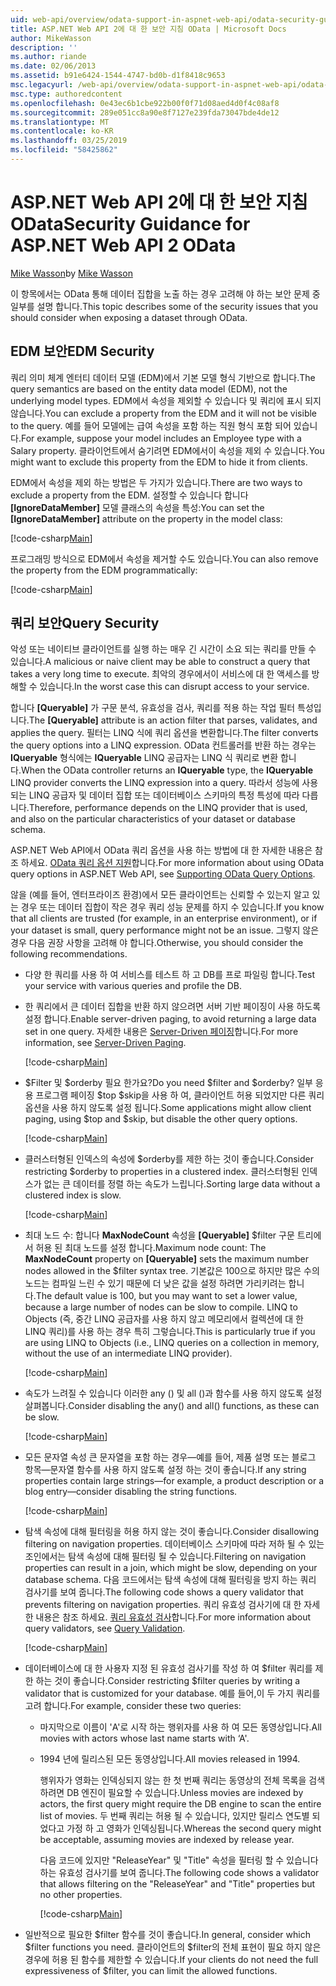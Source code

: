 ```yaml
---
uid: web-api/overview/odata-support-in-aspnet-web-api/odata-security-guidance
title: ASP.NET Web API 2에 대 한 보안 지침 OData | Microsoft Docs
author: MikeWasson
description: ''
ms.author: riande
ms.date: 02/06/2013
ms.assetid: b91e6424-1544-4747-bd0b-d1f8418c9653
msc.legacyurl: /web-api/overview/odata-support-in-aspnet-web-api/odata-security-guidance
msc.type: authoredcontent
ms.openlocfilehash: 0e43ec6b1cbe922b00f0f71d08aed4d0f4c08af8
ms.sourcegitcommit: 289e051cc8a90e8f7127e239fda73047bde4de12
ms.translationtype: MT
ms.contentlocale: ko-KR
ms.lasthandoff: 03/25/2019
ms.locfileid: "58425862"
---
```

<a name="security-guidance-for-aspnet-web-api-2-odata"></a><span data-ttu-id="c310f-102">ASP.NET Web API 2에 대 한 보안 지침 OData</span><span class="sxs-lookup"><span data-stu-id="c310f-102">Security Guidance for ASP.NET Web API 2 OData</span></span>
====================
<span data-ttu-id="c310f-103">[Mike Wasson](https://github.com/MikeWasson)</span><span class="sxs-lookup"><span data-stu-id="c310f-103">by [Mike Wasson](https://github.com/MikeWasson)</span></span>

<span data-ttu-id="c310f-104">이 항목에서는 OData 통해 데이터 집합을 노출 하는 경우 고려해 야 하는 보안 문제 중 일부를 설명 합니다.</span><span class="sxs-lookup"><span data-stu-id="c310f-104">This topic describes some of the security issues that you should consider when exposing a dataset through OData.</span></span>

## <a name="edm-security"></a><span data-ttu-id="c310f-105">EDM 보안</span><span class="sxs-lookup"><span data-stu-id="c310f-105">EDM Security</span></span>

<span data-ttu-id="c310f-106">쿼리 의미 체계 엔터티 데이터 모델 (EDM)에서 기본 모델 형식 기반으로 합니다.</span><span class="sxs-lookup"><span data-stu-id="c310f-106">The query semantics are based on the entity data model (EDM), not the underlying model types.</span></span> <span data-ttu-id="c310f-107">EDM에서 속성을 제외할 수 있습니다 및 쿼리에 표시 되지 않습니다.</span><span class="sxs-lookup"><span data-stu-id="c310f-107">You can exclude a property from the EDM and it will not be visible to the query.</span></span> <span data-ttu-id="c310f-108">예를 들어 모델에는 급여 속성을 포함 하는 직원 형식 포함 되어 있습니다.</span><span class="sxs-lookup"><span data-stu-id="c310f-108">For example, suppose your model includes an Employee type with a Salary property.</span></span> <span data-ttu-id="c310f-109">클라이언트에서 숨기려면 EDM에서이 속성을 제외 수 있습니다.</span><span class="sxs-lookup"><span data-stu-id="c310f-109">You might want to exclude this property from the EDM to hide it from clients.</span></span>

<span data-ttu-id="c310f-110">EDM에서 속성을 제외 하는 방법은 두 가지가 있습니다.</span><span class="sxs-lookup"><span data-stu-id="c310f-110">There are two ways to exclude a property from the EDM.</span></span> <span data-ttu-id="c310f-111">설정할 수 있습니다 합니다 **[IgnoreDataMember]** 모델 클래스의 속성을 특성:</span><span class="sxs-lookup"><span data-stu-id="c310f-111">You can set the **[IgnoreDataMember]** attribute on the property in the model class:</span></span>

[!code-csharp[Main](odata-security-guidance/samples/sample1.cs)]

<span data-ttu-id="c310f-112">프로그래밍 방식으로 EDM에서 속성을 제거할 수도 있습니다.</span><span class="sxs-lookup"><span data-stu-id="c310f-112">You can also remove the property from the EDM programmatically:</span></span>

[!code-csharp[Main](odata-security-guidance/samples/sample2.cs)]

## <a name="query-security"></a><span data-ttu-id="c310f-113">쿼리 보안</span><span class="sxs-lookup"><span data-stu-id="c310f-113">Query Security</span></span>

<span data-ttu-id="c310f-114">악성 또는 네이티브 클라이언트를 실행 하는 매우 긴 시간이 소요 되는 쿼리를 만들 수 있습니다.</span><span class="sxs-lookup"><span data-stu-id="c310f-114">A malicious or naive client may be able to construct a query that takes a very long time to execute.</span></span> <span data-ttu-id="c310f-115">최악의 경우에서이 서비스에 대 한 액세스를 방해할 수 있습니다.</span><span class="sxs-lookup"><span data-stu-id="c310f-115">In the worst case this can disrupt access to your service.</span></span>

<span data-ttu-id="c310f-116">합니다 **[Queryable]** 가 구문 분석, 유효성을 검사, 쿼리를 적용 하는 작업 필터 특성입니다.</span><span class="sxs-lookup"><span data-stu-id="c310f-116">The **[Queryable]** attribute is an action filter that parses, validates, and applies the query.</span></span> <span data-ttu-id="c310f-117">필터는 LINQ 식에 쿼리 옵션을 변환합니다.</span><span class="sxs-lookup"><span data-stu-id="c310f-117">The filter converts the query options into a LINQ expression.</span></span> <span data-ttu-id="c310f-118">OData 컨트롤러를 반환 하는 경우는 **IQueryable** 형식에는 **IQueryable** LINQ 공급자는 LINQ 식 쿼리로 변환 합니다.</span><span class="sxs-lookup"><span data-stu-id="c310f-118">When the OData controller returns an **IQueryable** type, the **IQueryable** LINQ provider converts the LINQ expression into a query.</span></span> <span data-ttu-id="c310f-119">따라서 성능에 사용 되는 LINQ 공급자 및 데이터 집합 또는 데이터베이스 스키마의 특정 특성에 따라 다릅니다.</span><span class="sxs-lookup"><span data-stu-id="c310f-119">Therefore, performance depends on the LINQ provider that is used, and also on the particular characteristics of your dataset or database schema.</span></span>

<span data-ttu-id="c310f-120">ASP.NET Web API에서 OData 쿼리 옵션을 사용 하는 방법에 대 한 자세한 내용은 참조 하세요. [OData 쿼리 옵션 지원](supporting-odata-query-options.md)합니다.</span><span class="sxs-lookup"><span data-stu-id="c310f-120">For more information about using OData query options in ASP.NET Web API, see [Supporting OData Query Options](supporting-odata-query-options.md).</span></span>

<span data-ttu-id="c310f-121">않을 (예를 들어, 엔터프라이즈 환경)에서 모든 클라이언트는 신뢰할 수 있는지 알고 있는 경우 또는 데이터 집합이 작은 경우 쿼리 성능 문제를 하지 수 있습니다.</span><span class="sxs-lookup"><span data-stu-id="c310f-121">If you know that all clients are trusted (for example, in an enterprise environment), or if your dataset is small, query performance might not be an issue.</span></span> <span data-ttu-id="c310f-122">그렇지 않은 경우 다음 권장 사항을 고려해 야 합니다.</span><span class="sxs-lookup"><span data-stu-id="c310f-122">Otherwise, you should consider the following recommendations.</span></span>

- <span data-ttu-id="c310f-123">다양 한 쿼리를 사용 하 여 서비스를 테스트 하 고 DB를 프로 파일링 합니다.</span><span class="sxs-lookup"><span data-stu-id="c310f-123">Test your service with various queries and profile the DB.</span></span>
- <span data-ttu-id="c310f-124">한 쿼리에서 큰 데이터 집합을 반환 하지 않으려면 서버 기반 페이징이 사용 하도록 설정 합니다.</span><span class="sxs-lookup"><span data-stu-id="c310f-124">Enable server-driven paging, to avoid returning a large data set in one query.</span></span> <span data-ttu-id="c310f-125">자세한 내용은 [Server-Driven 페이징](supporting-odata-query-options.md#server-paging)합니다.</span><span class="sxs-lookup"><span data-stu-id="c310f-125">For more information, see [Server-Driven Paging](supporting-odata-query-options.md#server-paging).</span></span> 

    [!code-csharp[Main](odata-security-guidance/samples/sample3.cs)]
- <span data-ttu-id="c310f-126">$Filter 및 $orderby 필요 한가요?</span><span class="sxs-lookup"><span data-stu-id="c310f-126">Do you need $filter and $orderby?</span></span> <span data-ttu-id="c310f-127">일부 응용 프로그램 페이징 $top $skip을 사용 하 여, 클라이언트 허용 되었지만 다른 쿼리 옵션을 사용 하지 않도록 설정 됩니다.</span><span class="sxs-lookup"><span data-stu-id="c310f-127">Some applications might allow client paging, using $top and $skip, but disable the other query options.</span></span> 

    [!code-csharp[Main](odata-security-guidance/samples/sample4.cs)]
- <span data-ttu-id="c310f-128">클러스터형된 인덱스의 속성에 $orderby를 제한 하는 것이 좋습니다.</span><span class="sxs-lookup"><span data-stu-id="c310f-128">Consider restricting $orderby to properties in a clustered index.</span></span> <span data-ttu-id="c310f-129">클러스터형된 인덱스가 없는 큰 데이터를 정렬 하는 속도가 느립니다.</span><span class="sxs-lookup"><span data-stu-id="c310f-129">Sorting large data without a clustered index is slow.</span></span> 

    [!code-csharp[Main](odata-security-guidance/samples/sample5.cs)]
- <span data-ttu-id="c310f-130">최대 노드 수: 합니다 **MaxNodeCount** 속성을 **[Queryable]** $filter 구문 트리에서 허용 된 최대 노드를 설정 합니다.</span><span class="sxs-lookup"><span data-stu-id="c310f-130">Maximum node count: The **MaxNodeCount** property on **[Queryable]** sets the maximum number nodes allowed in the $filter syntax tree.</span></span> <span data-ttu-id="c310f-131">기본값은 100으로 하지만 많은 수의 노드는 컴파일 느린 수 있기 때문에 더 낮은 값을 설정 하려면 가리키려는 합니다.</span><span class="sxs-lookup"><span data-stu-id="c310f-131">The default value is 100, but you may want to set a lower value, because a large number of nodes can be slow to compile.</span></span> <span data-ttu-id="c310f-132">LINQ to Objects (즉, 중간 LINQ 공급자를 사용 하지 않고 메모리에서 컬렉션에 대 한 LINQ 쿼리)를 사용 하는 경우 특히 그렇습니다.</span><span class="sxs-lookup"><span data-stu-id="c310f-132">This is particularly true if you are using LINQ to Objects (i.e., LINQ queries on a collection in memory, without the use of an intermediate LINQ provider).</span></span> 

    [!code-csharp[Main](odata-security-guidance/samples/sample6.cs)]
- <span data-ttu-id="c310f-133">속도가 느려질 수 있습니다 이러한 any () 및 all ()과 함수를 사용 하지 않도록 설정 살펴봅니다.</span><span class="sxs-lookup"><span data-stu-id="c310f-133">Consider disabling the any() and all() functions, as these can be slow.</span></span> 

    [!code-csharp[Main](odata-security-guidance/samples/sample7.cs)]
- <span data-ttu-id="c310f-134">모든 문자열 속성 큰 문자열을 포함 하는 경우&#8212;예를 들어, 제품 설명 또는 블로그 항목&#8212;문자열 함수를 사용 하지 않도록 설정 하는 것이 좋습니다.</span><span class="sxs-lookup"><span data-stu-id="c310f-134">If any string properties contain large strings&#8212;for example, a product description or a blog entry&#8212;consider disabling the string functions.</span></span> 

    [!code-csharp[Main](odata-security-guidance/samples/sample8.cs)]
- <span data-ttu-id="c310f-135">탐색 속성에 대해 필터링을 허용 하지 않는 것이 좋습니다.</span><span class="sxs-lookup"><span data-stu-id="c310f-135">Consider disallowing filtering on navigation properties.</span></span> <span data-ttu-id="c310f-136">데이터베이스 스키마에 따라 저하 될 수 있는 조인에서는 탐색 속성에 대해 필터링 될 수 있습니다.</span><span class="sxs-lookup"><span data-stu-id="c310f-136">Filtering on navigation properties can result in a join, which might be slow, depending on your database schema.</span></span> <span data-ttu-id="c310f-137">다음 코드에서는 탐색 속성에 대해 필터링을 방지 하는 쿼리 검사기를 보여 줍니다.</span><span class="sxs-lookup"><span data-stu-id="c310f-137">The following code shows a query validator that prevents filtering on navigation properties.</span></span> <span data-ttu-id="c310f-138">쿼리 유효성 검사기에 대 한 자세한 내용은 참조 하세요. [쿼리 유효성 검사](supporting-odata-query-options.md#query-validation)합니다.</span><span class="sxs-lookup"><span data-stu-id="c310f-138">For more information about query validators, see [Query Validation](supporting-odata-query-options.md#query-validation).</span></span> 

    [!code-csharp[Main](odata-security-guidance/samples/sample9.cs)]
- <span data-ttu-id="c310f-139">데이터베이스에 대 한 사용자 지정 된 유효성 검사기를 작성 하 여 $filter 쿼리를 제한 하는 것이 좋습니다.</span><span class="sxs-lookup"><span data-stu-id="c310f-139">Consider restricting $filter queries by writing a validator that is customized for your database.</span></span> <span data-ttu-id="c310f-140">예를 들어,이 두 가지 쿼리를 고려 합니다.</span><span class="sxs-lookup"><span data-stu-id="c310f-140">For example, consider these two queries:</span></span> 

  - <span data-ttu-id="c310f-141">마지막으로 이름이 'A'로 시작 하는 행위자를 사용 하 여 모든 동영상입니다.</span><span class="sxs-lookup"><span data-stu-id="c310f-141">All movies with actors whose last name starts with ‘A'.</span></span>
  - <span data-ttu-id="c310f-142">1994 년에 릴리스된 모든 동영상입니다.</span><span class="sxs-lookup"><span data-stu-id="c310f-142">All movies released in 1994.</span></span>

    <span data-ttu-id="c310f-143">행위자가 영화는 인덱싱되지 않는 한 첫 번째 쿼리는 동영상의 전체 목록을 검색 하려면 DB 엔진이 필요할 수 있습니다.</span><span class="sxs-lookup"><span data-stu-id="c310f-143">Unless movies are indexed by actors, the first query might require the DB engine to scan the entire list of movies.</span></span> <span data-ttu-id="c310f-144">두 번째 쿼리는 허용 될 수 있습니다, 있지만 릴리스 연도별 되었다고 가정 하 고 영화가 인덱싱됩니다.</span><span class="sxs-lookup"><span data-stu-id="c310f-144">Whereas the second query might be acceptable, assuming movies are indexed by release year.</span></span>

    <span data-ttu-id="c310f-145">다음 코드에 있지만 "ReleaseYear" 및 "Title" 속성을 필터링 할 수 있습니다 하는 유효성 검사기를 보여 줍니다.</span><span class="sxs-lookup"><span data-stu-id="c310f-145">The following code shows a validator that allows filtering on the "ReleaseYear" and "Title" properties but no other properties.</span></span>

    [!code-csharp[Main](odata-security-guidance/samples/sample10.cs)]
- <span data-ttu-id="c310f-146">일반적으로 필요한 $filter 함수를 것이 좋습니다.</span><span class="sxs-lookup"><span data-stu-id="c310f-146">In general, consider which $filter functions you need.</span></span> <span data-ttu-id="c310f-147">클라이언트의 $filter의 전체 표현이 필요 하지 않은 경우에 허용 된 함수를 제한할 수 있습니다.</span><span class="sxs-lookup"><span data-stu-id="c310f-147">If your clients do not need the full expressiveness of $filter, you can limit the allowed functions.</span></span>
